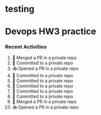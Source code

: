 # testing

#  Devops HW3 practice
### Recent Activities
<!--START_SECTION:activity-->
1. 🔀 Merged a PR in a private repo
2. 📝 Committed to a private repo
3. 📥 Opened a PR in a private repo
4. 📝 Committed to a private repo
5. 📝 Committed to a private repo
6. 📝 Committed to a private repo
7. 📝 Committed to a private repo
8. 📝 Committed to a private repo
9. 🔀 Merged a PR in a private repo
10. 📥 Opened a PR in a private repo
<!--END_SECTION:activity-->
